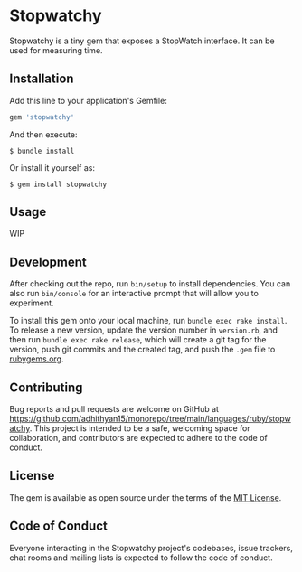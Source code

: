 # Stopwatchy

Stopwatchy is a tiny gem that exposes a StopWatch interface. It can be used for measuring time.

## Installation

Add this line to your application's Gemfile:

```ruby
gem 'stopwatchy'
```

And then execute:

    $ bundle install

Or install it yourself as:

    $ gem install stopwatchy

## Usage

WIP

## Development

After checking out the repo, run `bin/setup` to install dependencies. You can also run `bin/console` for an interactive prompt that will allow you to experiment.

To install this gem onto your local machine, run `bundle exec rake install`. To release a new version, update the version number in `version.rb`, and then run `bundle exec rake release`, which will create a git tag for the version, push git commits and the created tag, and push the `.gem` file to [rubygems.org](https://rubygems.org).

## Contributing

Bug reports and pull requests are welcome on GitHub at https://github.com/adhithyan15/monorepo/tree/main/languages/ruby/stopwatchy. This project is intended to be a safe, welcoming space for collaboration, and contributors are expected to adhere to the code of conduct.

## License

The gem is available as open source under the terms of the [MIT License](https://opensource.org/licenses/MIT).

## Code of Conduct

Everyone interacting in the Stopwatchy project's codebases, issue trackers, chat rooms and mailing lists is expected to follow the code of conduct.
